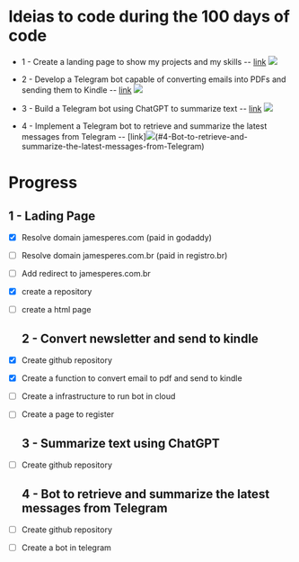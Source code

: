 # Ideias to code during the 100 days of code
 
 - 1 - Create a landing page to show my projects and my skills --  [link](#1-Lading-Page) ![](https://geps.dev/progress/20)

 - 2 - Develop a Telegram bot capable of converting emails into PDFs and sending them to Kindle  -- [link](#2-Convert-newsletter-and-send-to-kindle) ![](https://geps.dev/progress/0)

 - 3 - Build a Telegram bot using ChatGPT to summarize text -- [link](#3-Summarize-text-using-ChatGPT) ![](https://geps.dev/progress/0)
 
 - 4 - Implement a Telegram bot to retrieve and summarize the latest messages from Telegram  -- [link]![](https://geps.dev/progress/0)(#4-Bot-to-retrieve-and-summarize-the-latest-messages-from-Telegram)





# Progress

 ## 1 - Lading Page 
- [x] Resolve domain jamesperes.com (paid in godaddy) 
- [ ] Resolve domain jamesperes.com.br (paid in registro.br)
- [ ] Add redirect to jamesperes.com.br
- [x] create a repository
- [ ] create a html page

   ## 2 - Convert newsletter and send to kindle
- [x] Create github repository
- [x] Create a function to convert email to pdf and send to kindle
- [ ] Create a infrastructure to run bot in cloud
- [ ] Create a page to register

  ## 3 - Summarize text using ChatGPT 
- [ ] Create github repository


  ## 4 - Bot to retrieve and summarize the latest messages from Telegram
- [ ] Create github repository
- [ ] Create a bot in telegram